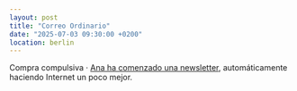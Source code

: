 ```yaml
---
layout: post
title: "Correo Ordinario"
date: "2025-07-03 09:30:00 +0200"
location: berlin
---
```


Compra compulsiva &middot; [Ana ha comenzado una newsletter](https://correoordinario.substack.com/p/primera-carta), automáticamente haciendo Internet un poco mejor.
